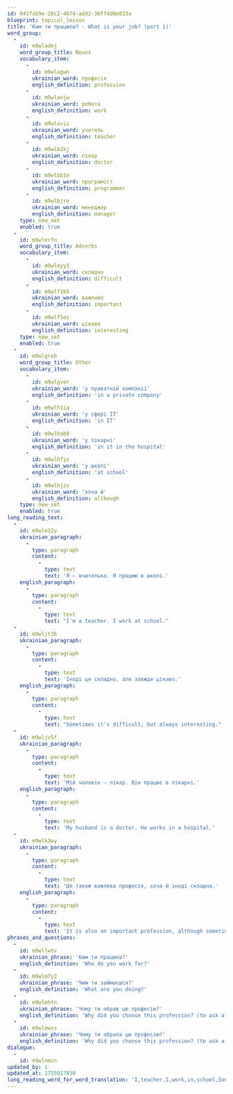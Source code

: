 ```yaml
---
id: 041fab9e-20c2-4674-ad42-36ff4d0e823a
blueprint: topical_lesson
title: 'Ким ти працюєш? - What is your job? (part 1)'
word_group:
  -
    id: m9wladej
    word_group_title: Nouns
    vocabulary_item:
      -
        id: m9wlagwn
        ukrainian_word: професія
        english_definition: profession
      -
        id: m9wlanjw
        ukrainian_word: робота
        english_definition: work
      -
        id: m9wlavii
        ukrainian_word: учитель
        english_definition: teacher
      -
        id: m9wlb2kj
        ukrainian_word: лікар
        english_definition: doctor
      -
        id: m9wlbb1e
        ukrainian_word: програміст
        english_definition: programmer
      -
        id: m9wlbjre
        ukrainian_word: менеджер
        english_definition: manager
    type: new_set
    enabled: true
  -
    id: m9wlerfn
    word_group_title: Adverbs
    vocabulary_item:
      -
        id: m9wleyy3
        ukrainian_word: складно
        english_definition: difficult
      -
        id: m9wlf1b5
        ukrainian_word: важливо
        english_definition: important
      -
        id: m9wlf5ez
        ukrainian_word: цікаво
        english_definition: interesting
    type: new_set
    enabled: true
  -
    id: m9wlgrob
    word_group_title: Other
    vocabulary_item:
      -
        id: m9wlgver
        ukrainian_word: 'у приватній компанії'
        english_definition: 'in a private company'
      -
        id: m9wlh1ia
        ukrainian_word: 'у сфері IT'
        english_definition: 'in IT'
      -
        id: m9wlhab9
        ukrainian_word: 'у лікарні'
        english_definition: 'in it in the hospital'
      -
        id: m9wlhfyz
        ukrainian_word: 'у школі'
        english_definition: 'at school'
      -
        id: m9wlhjzv
        ukrainian_word: 'хоча й'
        english_definition: although
    type: new_set
    enabled: true
long_reading_text:
  -
    id: m9wle12y
    ukrainian_paragraph:
      -
        type: paragraph
        content:
          -
            type: text
            text: 'Я – вчителька. Я працюю в школі.'
    english_paragraph:
      -
        type: paragraph
        content:
          -
            type: text
            text: "I'm a teacher. I work at school."
  -
    id: m9wljt36
    ukrainian_paragraph:
      -
        type: paragraph
        content:
          -
            type: text
            text: 'Іноді це складно, але завжди цікаво.'
    english_paragraph:
      -
        type: paragraph
        content:
          -
            type: text
            text: "Sometimes it's difficult, but always interesting."
  -
    id: m9wljv5f
    ukrainian_paragraph:
      -
        type: paragraph
        content:
          -
            type: text
            text: 'Мій чоловік – лікар. Він працює в лікарні.'
    english_paragraph:
      -
        type: paragraph
        content:
          -
            type: text
            text: 'My husband is a doctor. He works in a hospital.'
  -
    id: m9wlk3wy
    ukrainian_paragraph:
      -
        type: paragraph
        content:
          -
            type: text
            text: 'Це також важлива професія, хоча й іноді складна.'
    english_paragraph:
      -
        type: paragraph
        content:
          -
            type: text
            text: 'It is also an important profession, although sometimes difficult.'
phrases_and_questions:
  -
    id: m9wllwtv
    ukrainian_phrase: 'Ким ти працюєш?'
    english_definition: 'Who do you work for?'
  -
    id: m9wlm7y2
    ukrainian_phrase: 'Чим ти займаєшся?'
    english_definition: 'What are you doing?'
  -
    id: m9wlmhtn
    ukrainian_phrase: 'Чому ти обрав цю професію?'
    english_definition: 'Why did you choose this profession? (to ask a man)'
  -
    id: m9wlmwss
    ukrainian_phrase: 'Чому ти обрала цю професію?'
    english_definition: 'Why did you choose this profession? (to ask a woman)'
dialogue:
  -
    id: m9wlnmzn
updated_by: 1
updated_at: 1755917830
long_reading_word_for_word_translation: 'I,teacher,I,work,in,school,Sometimes,this,difficult,but,always,interesting,My,husband,doctor,He,works,in,hospital,This,also,important,profession,although,and,sometimes,difficult'
---
```

